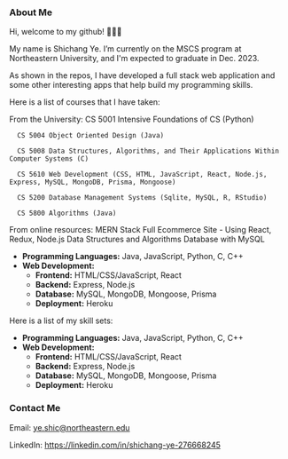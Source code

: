 ### About Me
Hi, welcome to my github! 👋👋👋

My name is Shichang Ye. I’m currently on the MSCS program at Northeastern University, and I'm expected to graduate in Dec. 2023.

As shown in the repos, I have developed a full stack web application and some other interesting apps that help build my programming skills.

Here is a list of courses that I have taken:

From the University:
      CS 5001 Intensive Foundations of CS (Python)
      
      CS 5004 Object Oriented Design (Java)
      
      CS 5008 Data Structures, Algorithms, and Their Applications Within Computer Systems (C)
      
      CS 5610 Web Development (CSS, HTML, JavaScript, React, Node.js, Express, MySQL, MongoDB, Prisma, Mongoose)
      
      CS 5200 Database Management Systems (Sqlite, MySQL, R, RStudio)
      
      CS 5800 Algorithms (Java)

From online resources:
      MERN Stack Full Ecommerce Site - Using React, Redux, Node.js
      Data Structures and Algorithms
      Database with MySQL

*  **Programming Languages:** Java, JavaScript, Python, C, C++
*  **Web Development:**
    * **Frontend:** HTML/CSS/JavaScript, React
    * **Backend:** Express, Node.js
    * **Database:** MySQL, MongoDB, Mongoose, Prisma
    * **Deployment:** Heroku


Here is a list of my skill sets:

*  **Programming Languages:** Java, JavaScript, Python, C, C++
*  **Web Development:**
    * **Frontend:** HTML/CSS/JavaScript, React
    * **Backend:** Express, Node.js
    * **Database:** MySQL, MongoDB, Mongoose, Prisma
    * **Deployment:** Heroku

### Contact Me
Email: ye.shic@northeastern.edu

LinkedIn: https://linkedin.com/in/shichang-ye-276668245
